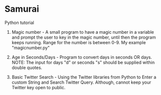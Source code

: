 # Samurai

Python tutorial 

1. Magic number - A small program to have a magic number in a variable and prompt the user to key in the magic number, until then the program keeps running. 
                  Range for the number is between 0-9. My example "magicnumber.py"
                  
2. Age in Seconds/Days - Program to convert days in seconds OR days. NOTE: The input for days "d" or seconds "s" should be supplied within double quotes.                   

3. Basic Twitter Search - Using the Twitter libraries from Python to Enter a custom String and Search Twitter Query. Although, cannot keep your Twitter key open to public.
